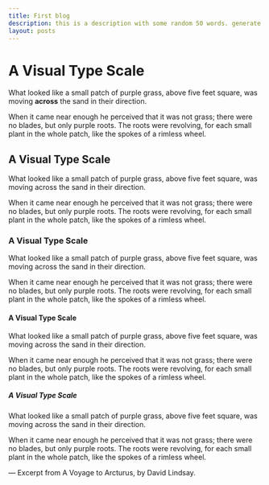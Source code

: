 ```yaml
---
title: First blog
description: this is a description with some random 50 words. generate 50 random words. It should be okay as long as the content is not too long, I think
layout: posts
---
```


# A Visual Type Scale

What looked like a small patch of purple grass, above five feet square, was moving **across** the sand in their direction.

When it came near enough he perceived that it was not grass; there were no blades, but only purple roots. The roots were revolving, for each small plant in the whole patch, like the spokes of a rimless wheel.

## A Visual Type Scale

What looked like a small patch of purple grass, above five feet square, was moving across the sand in their direction.

When it came near enough he perceived that it was not grass; there were no blades, but only purple roots. The roots were revolving, for each small plant in the whole patch, like the spokes of a rimless wheel.

### A Visual Type Scale

What looked like a small patch of purple grass, above five feet square, was moving across the sand in their direction.

When it came near enough he perceived that it was not grass; there were no blades, but only purple roots. The roots were revolving, for each small plant in the whole patch, like the spokes of a rimless wheel.

#### A Visual Type Scale

What looked like a small patch of purple grass, above five feet square, was moving across the sand in their direction.

When it came near enough he perceived that it was not grass; there were no blades, but only purple roots. The roots were revolving, for each small plant in the whole patch, like the spokes of a rimless wheel.

##### A Visual Type Scale

What looked like a small patch of purple grass, above five feet square, was moving across the sand in their direction.

When it came near enough he perceived that it was not grass; there were no blades, but only purple roots. The roots were revolving, for each small plant in the whole patch, like the spokes of a rimless wheel.

<!-- make this tiny -->

— Excerpt from A Voyage to Arcturus, by David Lindsay.
